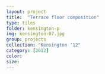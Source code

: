 ```yaml
---
layout: project
title:  "Terrace floor composition"
type: tiles
folder: kensington-p
img: kensington-07.jpg
group: projects
collection: "Kensington '12"
category: [2012]
color: 
size: 
---
```



